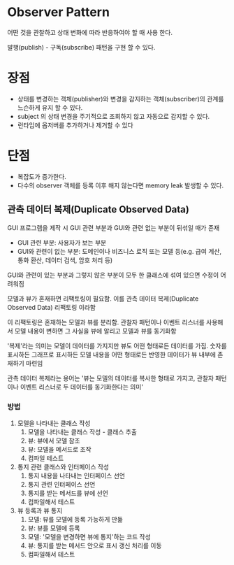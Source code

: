 # Observer Pattern

어떤 것을 관찰하고 상태 변화에 따라 반응하여야 할 때 사용 한다.

발행(publish) - 구독(subscribe) 패턴을 구현 할 수 있다.

# 장점

- 상태를 변경하는 객체(publisher)와 변경을 감지하는 객체(subscriber)의 관계를 느슨하게 유지 할 수 있다.
- subject 의 상태 변경을 주기적으로 조회하지 않고 자동으로 감지할 수 있다.
- 런타임에 옵저버를 추가하거나 제거할 수 있다

# 단점

- 복잡도가 증가한다.
- 다수의 observer 객체를 등록 이후 해지 않는다면 memory leak 발생할 수 있다.

## 관측 데이터 복제(Duplicate Observed Data)

GUI 프로그램을 제작 시 GUI 관련 부분과 GUI와 관련 없는 부분이 뒤섞일 때가 존재

- GUI 관련 부분: 사용자가 보는 부분
- GUI와 관련이 없는 부분: 도메인이나 비즈니스 로직 또는 모델 등(e.g. 급여 계산, 통화 환산, 데이터 검색, 암호 처리 등)

GUI와 관련이 있는 부분과 그렇지 않은 부분이 모두 한 클래스에 섞여 있으면 수정이 어려워짐

모델과 뷰가 혼재하면 리팩토링이 필요함. 
이를 관측 데이터 복제(Duplicate Observed Data) 리팩토링 이라함

이 리팩토링은 혼재하는 모델과 뷰를 분리함.
관찰자 패턴이나 이벤트 리스너를 사용해서 모델 내용이 변하면 그 사실을 뷰에 알리고 모델과 뷰를 동기화함

'복제'라는 의미는 모델이 데이터를 가지지만 뷰도 어떤 형태로든 데이터를 가짐. 
숫자를 표시하든 그래프로 표시하든 모델 내용을 어떤 형태로든 반영한 데이터가 뷰 내부에 존재하기 마련임

관측 데이터 복제라는 용어는 '뷰는 모델의 데이터를 복사한 형태로 가지고, 관찰자 패턴이나 이벤트 리스너로 두 데이터를 동기화한다는 의미'

### 방법

1. 모델을 나타내는 클래스 작성
   1. 모델을 나타내는 클래스 작성 - 클래스 추출
   2. 뷰: 뷰에서 모델 참조
   3. 뷰: 모델을 메서드로 조작
   4. 컴파일 테스트
2. 통지 관련 클래스와 인터페이스 작성
   1. 통지 내용을 나타내는 인터페이스 선언
   2. 통지 관련 인터페이스 선언
   3. 통지를 받는 메서드를 뷰에 선언
   4. 컴파일해서 테스트
3. 뷰 등록과 뷰 통지
   1. 모델: 뷰를 모델에 등록 가능하게 만듦
   2. 뷰: 뷰를 모델에 등록
   3. 모델: '모델을 변경하면 뷰에 통지'하는 코드 작성
   4. 뷰: 통지를 받는 메서드 안으로 표시 갱신 처리를 이동
   5. 컴파일해서 테스트


